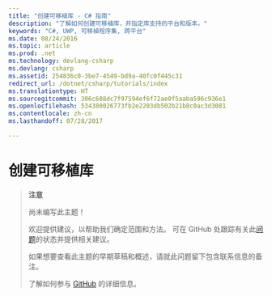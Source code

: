 ```yaml
---
title: "创建可移植库 - C# 指南"
description: "了解如何创建可移植库，并指定库支持的平台和版本。"
keywords: "C#, UWP, 可移植程序集, 跨平台"
ms.date: 08/24/2016
ms.topic: article
ms.prod: .net
ms.technology: devlang-csharp
ms.devlang: csharp
ms.assetid: 254836c0-3be7-4549-bd9a-40fc0f445c31
redirect_url: /dotnet/csharp/tutorials/index
ms.translationtype: HT
ms.sourcegitcommit: 306c608dc7f97594ef6f72ae0f5aaba596c936e1
ms.openlocfilehash: 534380026773fb2e2203db502b21b8c0ac3d3081
ms.contentlocale: zh-cn
ms.lasthandoff: 07/28/2017

---
```


# <a name="creating-portable-libraries"></a>创建可移植库

> **注意**
> 
> 尚未编写此主题！ 
>
> 欢迎提供建议，以帮助我们确定范围和方法。 可在 GitHub 处跟踪有关此[问题](https://github.com/dotnet/docs/issues/950)的状态并提供相关建议。
> 
> 如果想要查看此主题的早期草稿和概述，请就此问题留下包含联系信息的备注。
>
> 了解如何参与 [GitHub](https://github.com/dotnet/docs/blob/master/CONTRIBUTING.md) 的详细信息。
>

